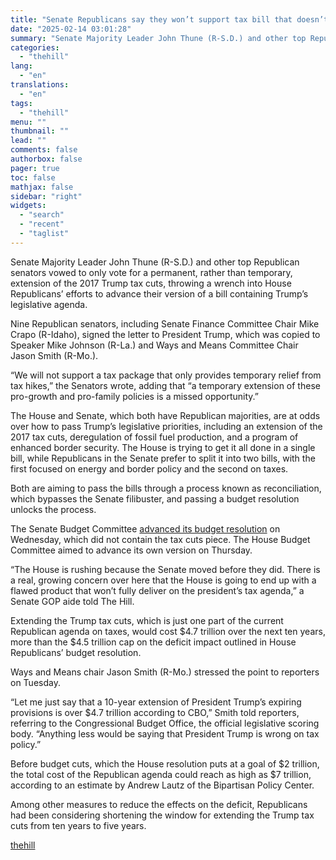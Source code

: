 ```yaml
---
title: "Senate Republicans say they won’t support tax bill that doesn’t make Trump cuts permanent"
date: "2025-02-14 03:01:28"
summary: "Senate Majority Leader John Thune (R-S.D.) and other top Republican senators vowed to only vote for a permanent, rather than temporary, extension of the 2017 Trump tax cuts, throwing a wrench into House Republicans’ efforts to advance their version of a bill containing Trump’s legislative agenda. Nine Republican senators, including..."
categories:
  - "thehill"
lang:
  - "en"
translations:
  - "en"
tags:
  - "thehill"
menu: ""
thumbnail: ""
lead: ""
comments: false
authorbox: false
pager: true
toc: false
mathjax: false
sidebar: "right"
widgets:
  - "search"
  - "recent"
  - "taglist"
---
```


Senate Majority Leader John Thune (R-S.D.) and other top Republican senators vowed to only vote for a permanent, rather than temporary, extension of the 2017 Trump tax cuts, throwing a wrench into House Republicans’ efforts to advance their version of a bill containing Trump’s legislative agenda.

Nine Republican senators, including Senate Finance Committee Chair Mike Crapo (R-Idaho), signed the letter to President Trump, which was copied to Speaker Mike Johnson (R-La.) and Ways and Means Committee Chair Jason Smith (R-Mo.).

“We will not support a tax package that only provides temporary relief from tax hikes,” the Senators wrote, adding that “a temporary extension of these pro-growth and pro-family policies is a missed opportunity.”

The House and Senate, which both have Republican majorities, are at odds over how to pass Trump’s legislative priorities, including an extension of the 2017 tax cuts, deregulation of fossil fuel production, and a program of enhanced border security. The House is trying to get it all done in a single bill, while Republicans in the Senate prefer to split it into two bills, with the first focused on energy and border policy and the second on taxes.

Both are aiming to pass the bills through a process known as reconciliation, which bypasses the Senate filibuster, and passing a budget resolution unlocks the process.

The Senate Budget Committee [advanced its budget resolution](https://thehill.com/homenews/senate/5140483-senate-advances-trump-budget-resolution/) on Wednesday, which did not contain the tax cuts piece. The House Budget Committee aimed to advance its own version on Thursday.

“The House is rushing because the Senate moved before they did. There is a real, growing concern over here that the House is going to end up with a flawed product that won’t fully deliver on the president’s tax agenda,” a Senate GOP aide told The Hill.

Extending the Trump tax cuts, which is just one part of the current Republican agenda on taxes, would cost $4.7 trillion over the next ten years, more than the $4.5 trillion cap on the deficit impact outlined in House Republicans’ budget resolution.

Ways and Means chair Jason Smith (R-Mo.) stressed the point to reporters on Tuesday.

“Let me just say that a 10-year extension of President Trump’s expiring provisions is over $4.7 trillion according to CBO,” Smith told reporters, referring to the Congressional Budget Office, the official legislative scoring body. “Anything less would be saying that President Trump is wrong on tax policy.”

Before budget cuts, which the House resolution puts at a goal of $2 trillion, the total cost of the Republican agenda could reach as high as $7 trillion, according to an estimate by Andrew Lautz of the Bipartisan Policy Center.

Among other measures to reduce the effects on the deficit, Republicans had been considering shortening the window for extending the Trump tax cuts from ten years to five years.

[thehill](https://thehill.com/business/budget/5143370-senate-republicans-trump-tax-cuts/)
